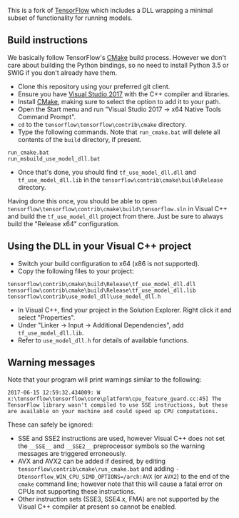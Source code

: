This is a fork of [TensorFlow](README_original.md) which includes a DLL wrapping a minimal subset of functionality for running models.

## Build instructions

We basically follow TensorFlow's [CMake](tensorflow/contrib/cmake/) build process. However we don't care about building the Python bindings, so no need to install Python 3.5 or SWIG if you don't already have them.

* Clone this repository using your preferred git client.
* Ensure you have [Visual Studio 2017](https://www.visualstudio.com/) with the C++ compiler and libraries.
* Install [CMake](https://cmake.org/), making sure to select the option to add it to your path.
* Open the Start menu and run "Visual Studio 2017 -> x64 Native Tools Command Prompt".
* `cd` to the `tensorflow\tensorflow\contrib\cmake` directory.
* Type the following commands. Note that `run_cmake.bat` will delete all contents of the `build` directory, if present.
```
run_cmake.bat
run_msbuild_use_model_dll.bat
```
* Once that's done, you should find `tf_use_model_dll.dll` and `tf_use_model_dll.lib` in the `tensorflow\contrib\cmake\build\Release` directory.

Having done this once, you should be able to open `tensorflow\tensorflow\contrib\cmake\build\tensorflow.sln` in Visual C++ and build the `tf_use_model_dll` project from there. Just be sure to always build the "Release x64" configuration.

## Using the DLL in your Visual C++ project

* Switch your build configuration to x64 (x86 is not supported).
* Copy the following files to your project:
```
tensorflow\contrib\cmake\build\Release\tf_use_model_dll.dll
tensorflow\contrib\cmake\build\Release\tf_use_model_dll.lib
tensorflow\contrib\use_model_dll\use_model_dll.h
```
* In Visual C++, find your project in the Solution Explorer. Right click it and select "Properties".
* Under "Linker -> Input -> Additional Dependencies", add `tf_use_model_dll.lib`.
* Refer to `use_model_dll.h` for details of available functions.

## Warning messages

Note that your program will print warnings similar to the following:
```
2017-06-15 12:59:32.434009: W x:\tensorflow\tensorflow\core\platform\cpu_feature_guard.cc:45] The TensorFlow library wasn't compiled to use SSE instructions, but these are available on your machine and could speed up CPU computations.
```
These can safely be ignored:
* SSE and SSE2 instructions are used, however Visual C++ does not set the `__SSE__` and `__SSE2__` preprocessor symbols so the warning messages are triggered erroneously.
* AVX and AVX2 can be added if desired, by editing `tensorflow\contrib\cmake\run_cmake.bat` and adding `-Dtensorflow_WIN_CPU_SIMD_OPTIONS=/arch:AVX` (or `AVX2`) to the end of the `cmake` command line; however note that this will cause a fatal error on CPUs not supporting these instructions.
* Other instruction sets (SSE3, SSE4.x, FMA) are not supported by the Visual C++ compiler at present so cannot be enabled.
